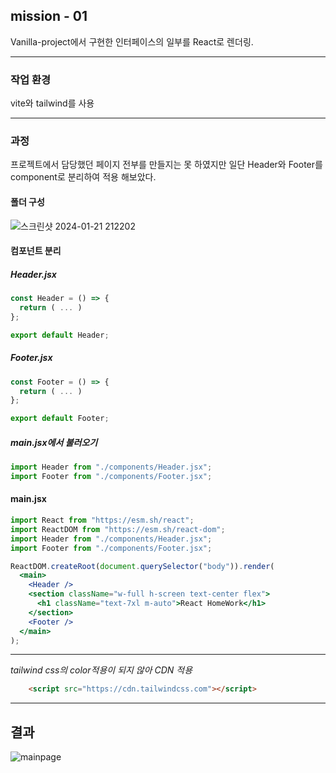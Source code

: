 ## mission - 01
Vanilla-project에서 구현한 인터페이스의 일부를 React로 렌더링.

---

### 작업 환경
vite와 tailwind를 사용

---

### 과정

프로젝트에서 담당했던 페이지 전부를 만들지는 못 하였지만 일단
Header와 Footer를 component로 분리하여 적용 해보았다.

#### 폴더 구성
![스크린샷 2024-01-21 212202](https://github.com/ryujinzz/react-homework/assets/128555982/42c27e10-226d-4c64-9345-daec1eadfda5)

#### 컴포넌트 분리
##### Header.jsx
```jsx
const Header = () => {
  return ( ... )
};

export default Header;
```

##### Footer.jsx
```jsx
const Footer = () => {
  return ( ... )
};

export default Footer;
```

##### main.jsx에서 불러오기
```jsx
import Header from "./components/Header.jsx";
import Footer from "./components/Footer.jsx";
```

#### main.jsx
```jsx
import React from "https://esm.sh/react";
import ReactDOM from "https://esm.sh/react-dom";
import Header from "./components/Header.jsx";
import Footer from "./components/Footer.jsx";

ReactDOM.createRoot(document.querySelector("body")).render(
  <main>
    <Header />
    <section className="w-full h-screen text-center flex">
      <h1 className="text-7xl m-auto">React HomeWork</h1>
    </section>
    <Footer />
  </main>
);
```

---

*tailwind css의 color적용이 되지 않아 CDN 적용*
```html
    <script src="https://cdn.tailwindcss.com"></script>
```

---

## 결과
![mainpage](https://github.com/ryujinzz/react-homework/assets/128555982/69980cf1-d2bc-4126-a8f4-79775e4620a8)
